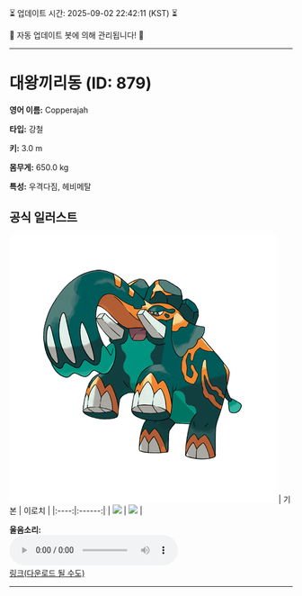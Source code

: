
⏳ 업데이트 시간: 2025-09-02 22:42:11 (KST) ⏳

🤖 자동 업데이트 봇에 의해 관리됩니다! 🤖

---

# 대왕끼리동 (ID: 879)
**영어 이름:** Copperajah

**타입:** 강철

**키:** 3.0 m

**몸무게:** 650.0 kg

**특성:** 우격다짐, 헤비메탈

## 공식 일러스트
![](https://raw.githubusercontent.com/PokeAPI/sprites/master/sprites/pokemon/other/official-artwork/879.png)
| 기본 | 이로치 |
|:----:|:------:|
| <img src="http://play.pokemonshowdown.com/sprites/ani/copperajah.gif" width="200"> | <img src="http://play.pokemonshowdown.com/sprites/ani-shiny/copperajah.gif" width="200"> |

**울음소리:**<br><audio controls src="https://raw.githubusercontent.com/PokeAPI/cries/main/cries/pokemon/latest/879.ogg"></audio><br> [링크(다운로드 될 수도)](https://raw.githubusercontent.com/PokeAPI/cries/main/cries/pokemon/latest/879.ogg)


---

